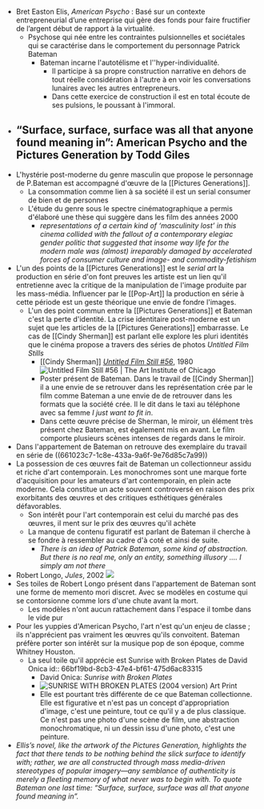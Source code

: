 - Bret Easton Elis, *American Psycho* : Basé sur un contexte entrepreneurial d’une entreprise qui gère des fonds pour faire fructifier de l’argent début de rapport à la virtualité.
	- Psychose qui née entre les contraintes pulsionnelles et sociétales qui se caractérise dans le comportement du personnage Patrick Bateman
		- Bateman incarne l'autotélisme et l''hyper-individualité.
			- Il participe à sa propre construction narrative en dehors de tout réelle considération à l'autre à en voir les conversations lunaires avec les autres entrepreneurs.
			- Dans cette exercice de construction il est en total écoute de ses pulsions, le poussant à l'immoral.
- ## “Surface, surface, surface was all that anyone found meaning in”: American Psycho and the Pictures Generation by Todd Giles
- L'hystérie post-moderne du genre masculin que propose le personnage de P.Bateman est accompagné d'œuvre de la [[Pictures Generations]].
	- La consommation comme lien à sa société il est un serial consumer de bien et de personnes
	- L'étude du genre sous le spectre cinématographique a permis d'élaboré une thèse qui suggère dans les film des années 2000
		- *representations of a certain kind of ‘masculinity lost’ in this cinema collided with the fallout of a contemporary elegiac gender politic that suggested that insome way life for the modern male was (almost) irreparably damaged by accelerated forces of consumer culture and image- and commodity-fetishism*
- L'un des points de la [[Pictures Generations]] est le *serial art* la production en série d'on font preuves les artiste est un lien qu'il entretienne avec la critique de la manipulation de l'image produite par les mass-média. Influencer par le [[Pop-Art]] la production en série à cette période est un geste théorique une envie de fondre l'images.
	- L'un des point commun entre la [[Pictures Generations]] et Bateman c'est la perte d'identité. La crise identitaire post-moderne est un sujet que les articles de la [[Pictures Generations]] embarrasse. Le cas de [[Cindy Sherman]] est parlant elle explore les pluri identités que le cinéma propose a travers des séries de photos *Untitled Film Stills*
		- [[Cindy Sherman]] [*Untitled Film Still #56*](https://www.artic.edu/artworks/72442/untitled-film-still-56), 1980 ![Untitled Film Still #56 | The Art Institute of Chicago](https://www.artic.edu/iiif/2/7a4b9f82-ff54-4cac-e1e6-36aa87c636b3/full/843,/0/default.jpg)
		- Poster présent de Bateman. Dans le travail de [[Cindy Sherman]] il a une envie de se retrouver dans les représentation crée par le film comme Bateman a une envie de de retrouver dans les formats que la société crée. Il le dit dans le taxi au téléphone avec sa femme *I just want to fit in*.
		- Dans cette œuvre précise de Sherman, le miroir, un élément très présent chez Bateman, est également mis en avant. Le film comporte plusieurs scènes intenses de regards dans le miroir.
- Dans l'appartement de Bateman on retrouve des exemplaire du travail en série de ((661023c7-1c8e-433a-9a6f-9e76d85c7a99))
- La possession de ces œuvres fait de Bateman un collectionneur assidu et riche d'art contemporain. Les monochromes sont une marque forte d'acquisition pour les amateurs d'art contemporain, en plein acte moderne. Cela constitue un acte souvent controversé en raison des prix exorbitants des œuvres et des critiques esthétiques générales défavorables.
	- Son intérêt pour l'art contemporain est celui du marché pas des œuvres, il ment sur le prix des œuvres qu'il achète
	- La manque de contenu figuratif est parlant de Bateman il cherche à se fondre à ressembler au cadre d'à coté et ainsi de suite.
		- *There is an idea of Patrick Bateman, some kind of abstraction. But there is no real me, only an entity, something illusory .... I simply am not there*
- Robert Longo, *Jules*, 2002 ![](https://news.artnet.com/app/news-upload/2019/02/robert-longo_jules-659x1024.jpg)
- Ses toiles de Robert Longo présent dans l'appartement de Bateman sont une forme de memento mori discret. Avec se modèles en costume qui se contorsionne comme lors d'une chute avant la mort.
	- Les modèles n'ont aucun rattachement dans l'espace il tombe dans le vide pur
- Pour les yuppies d'American Psycho, l'art n'est qu'un enjeu de classe ; ils n'apprécient pas vraiment les œuvres qu'ils convoitent. Bateman préfère porter son intérêt sur la musique pop de son époque, comme Whitney Houston.
	- La seul toile qu'il apprécie est Sunrise with Broken Plates de David Onica
	  id:: 66bf19bd-8cb3-47e4-bf61-475d6ac83315
		- David Onica: *Sunrise with Broken Plates*
		- ![SUNRISE WITH BROKEN PLATES (2004 version) Art Print](https://ctl.s6img.com/society6/img/TUfdUMWarhG-_ba0hKam8tRHrjs/w_700/prints/~artwork/s6-0003/asset_13/334504_mdT2XOFE9O/~~/david-onicas-sunrise-with-broken-plates-2004-version-prints.jpg)
		- Elle est pourtant très différente de ce que Bateman collectionne. Elle est figurative et n'est pas un concept d'appropriation d'image, c'est une peinture, tout ce qu'il y a de plus classique. Ce n'est pas une photo d'une scène de film, une abstraction monochromatique, ni un dessin issu d'une photo, c'est une peinture.
- *Ellis’s novel, like the artwork of the Pictures Generation, highlights the fact that there tends to be nothing behind the slick surface to identify with; rather, we are all constructed through mass media-driven stereotypes of popular imagery—any semblance of authenticity is merely a fleeting memory of what never was to begin with. To quote Bateman one last time: “Surface, surface, surface was all that anyone found meaning in”.*